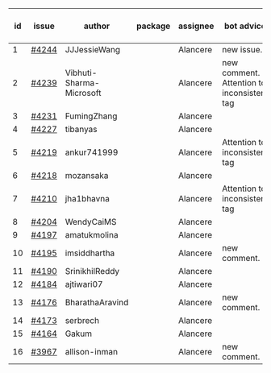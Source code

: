| id | issue | author | package | assignee | bot advice | created date of issue | target release date | date from target |
| ------ | ------ | ------ | ------ | ------ | ------ | ------ | ------ | :-----: |
| 1 | [#4244](https://github.com/Azure/sdk-release-request/issues/4244) | JJJessieWang |  | Alancere | new issue. | 06-13 | 07-28 |  |
| 2 | [#4239](https://github.com/Azure/sdk-release-request/issues/4239) | Vibhuti-Sharma-Microsoft |  | Alancere | new comment. Attention to inconsistent tag | 06-09 | 07-14 |  |
| 3 | [#4231](https://github.com/Azure/sdk-release-request/issues/4231) | FumingZhang |  | Alancere |  | 06-09 | 06-23 |  |
| 4 | [#4227](https://github.com/Azure/sdk-release-request/issues/4227) | tibanyas |  | Alancere |  | 06-08 | 06-23 |  |
| 5 | [#4219](https://github.com/Azure/sdk-release-request/issues/4219) | ankur741999 |  | Alancere | Attention to inconsistent tag | 05-31 | 06-23 |  |
| 6 | [#4218](https://github.com/Azure/sdk-release-request/issues/4218) | mozansaka |  | Alancere |  | 05-30 | 06-23 |  |
| 7 | [#4210](https://github.com/Azure/sdk-release-request/issues/4210) | jha1bhavna |  | Alancere | Attention to inconsistent tag | 05-29 | 06-23 |  |
| 8 | [#4204](https://github.com/Azure/sdk-release-request/issues/4204) | WendyCaiMS |  | Alancere |  | 05-25 | 06-23 |  |
| 9 | [#4197](https://github.com/Azure/sdk-release-request/issues/4197) | amatukmolina |  | Alancere |  | 05-25 | 06-23 |  |
| 10 | [#4195](https://github.com/Azure/sdk-release-request/issues/4195) | imsiddhartha |  | Alancere | new comment. | 05-25 | 06-23 |  |
| 11 | [#4190](https://github.com/Azure/sdk-release-request/issues/4190) | SrinikhilReddy |  | Alancere |  | 05-23 | 06-23 |  |
| 12 | [#4184](https://github.com/Azure/sdk-release-request/issues/4184) | ajtiwari07 |  | Alancere |  | 05-22 | 06-23 |  |
| 13 | [#4176](https://github.com/Azure/sdk-release-request/issues/4176) | BharathaAravind |  | Alancere | new comment. | 05-18 | 06-23 |  |
| 14 | [#4173](https://github.com/Azure/sdk-release-request/issues/4173) | serbrech |  | Alancere |  | 05-18 | 06-23 |  |
| 15 | [#4164](https://github.com/Azure/sdk-release-request/issues/4164) | Gakum |  | Alancere |  | 05-14 | 06-23 |  |
| 16 | [#3967](https://github.com/Azure/sdk-release-request/issues/3967) | allison-inman |  | Alancere | new comment. | 03-22 | 04-28 |  |
